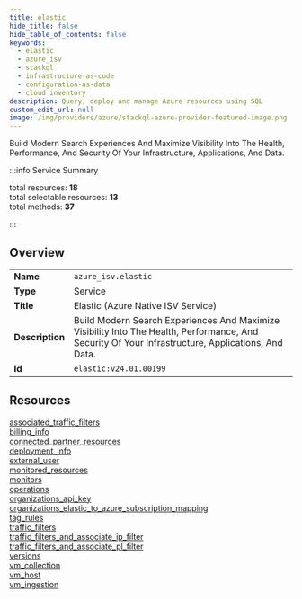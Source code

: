 ```yaml
---
title: elastic
hide_title: false
hide_table_of_contents: false
keywords:
  - elastic
  - azure_isv
  - stackql
  - infrastructure-as-code
  - configuration-as-data
  - cloud inventory
description: Query, deploy and manage Azure resources using SQL
custom_edit_url: null
image: /img/providers/azure/stackql-azure-provider-featured-image.png
---
```

Build Modern Search Experiences And Maximize Visibility Into The Health, Performance, And Security Of Your Infrastructure, Applications, And Data.  
    
:::info Service Summary

<div class="row">
<div class="providerDocColumn">
<span>total resources:&nbsp;<b>18</b></span><br />
<span>total selectable resources:&nbsp;<b>13</b></span><br />
<span>total methods:&nbsp;<b>37</b></span><br />
</div>
</div>

:::

## Overview
<table><tbody>
<tr><td><b>Name</b></td><td><code>azure_isv.elastic</code></td></tr>
<tr><td><b>Type</b></td><td>Service</td></tr>
<tr><td><b>Title</b></td><td>Elastic (Azure Native ISV Service)</td></tr>
<tr><td><b>Description</b></td><td>Build Modern Search Experiences And Maximize Visibility Into The Health, Performance, And Security Of Your Infrastructure, Applications, And Data.</td></tr>
<tr><td><b>Id</b></td><td><code>elastic:v24.01.00199</code></td></tr>
</tbody></table>

## Resources
<div class="row">
<div class="providerDocColumn">
<a href="/providers/azure_isv/elastic/associated_traffic_filters/">associated_traffic_filters</a><br />
<a href="/providers/azure_isv/elastic/billing_info/">billing_info</a><br />
<a href="/providers/azure_isv/elastic/connected_partner_resources/">connected_partner_resources</a><br />
<a href="/providers/azure_isv/elastic/deployment_info/">deployment_info</a><br />
<a href="/providers/azure_isv/elastic/external_user/">external_user</a><br />
<a href="/providers/azure_isv/elastic/monitored_resources/">monitored_resources</a><br />
<a href="/providers/azure_isv/elastic/monitors/">monitors</a><br />
<a href="/providers/azure_isv/elastic/operations/">operations</a><br />
<a href="/providers/azure_isv/elastic/organizations_api_key/">organizations_api_key</a><br />
</div>
<div class="providerDocColumn">
<a href="/providers/azure_isv/elastic/organizations_elastic_to_azure_subscription_mapping/">organizations_elastic_to_azure_subscription_mapping</a><br />
<a href="/providers/azure_isv/elastic/tag_rules/">tag_rules</a><br />
<a href="/providers/azure_isv/elastic/traffic_filters/">traffic_filters</a><br />
<a href="/providers/azure_isv/elastic/traffic_filters_and_associate_ip_filter/">traffic_filters_and_associate_ip_filter</a><br />
<a href="/providers/azure_isv/elastic/traffic_filters_and_associate_pl_filter/">traffic_filters_and_associate_pl_filter</a><br />
<a href="/providers/azure_isv/elastic/versions/">versions</a><br />
<a href="/providers/azure_isv/elastic/vm_collection/">vm_collection</a><br />
<a href="/providers/azure_isv/elastic/vm_host/">vm_host</a><br />
<a href="/providers/azure_isv/elastic/vm_ingestion/">vm_ingestion</a><br />
</div>
</div>
